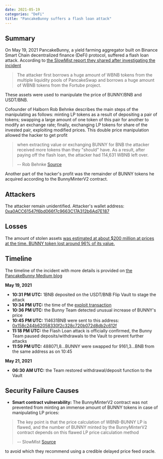 ```yaml
---
date: 2021-05-19
categories: "DeFi"
title: "PancakeBunny suffers a flash loan attack"
---
```


## Summary

On May 19, 2021 PancakeBunny, a yield farming aggregator built on Binance Smart Chain decentralized finance (DeFi) protocol, suffered a flash loan attack. According to [the SlowMist report they shared after investigating the incident](https://slowmist.medium.com/slowmist-pancakebunny-hack-analysis-4a708e284693) 
> The attacker first borrows a huge amount of WBNB tokens from the multiple liquidity pools of PancakeSwap and borrows a huge amount of WBNB tokens from the Fortube project.
>
These assets were used to manipulate the price of BUNNY/BNB and USDT/BNB.

Cofounder of Halborn Rob Behnke describes the main steps of the manipulating as follows: minting LP tokens as a result of depositing a pair of tokens; swapping a large amount of one token of this pair for another to modify an exchange rate; finally, exchanging LP tokens for share of the invested pair, exploiting modified prices. This double price manipulation allowed the hacker to get profit 
> when extracting value or exchanging BUNNY for BNB the attacker received more tokens than they "should" have. As a result, after paying off the flash loan, the attacker had 114,631 WBNB left over.
>
> -- Rob Behnke
[Source](https://www.halborn.com/blog/post/explained-the-pancakebunny-protocol-hack-may-2021)
>
Another part of the hacker's profit was the remainder of BUNNY tokens he acquired according to the BunnyMinterV2 contract.

## Attackers

The attacker remain unidentified. 
Attacker's wallet address:
[0xa0ACC61547f6bd066f7c9663C17A312b6Ad7E187](https://bscscan.com/address/0xa0acc61547f6bd066f7c9663c17a312b6ad7e187)

## Losses

The amount of stolen assets [was estimated at about $200 million at prices at the time. BUNNY token lost around 96% of its value.](https://cointelegraph.com/news/pancakebunny-tanks-96-following-200m-flash-loan-exploit)

## Timeline

The timeline of the incident with more details is provided on [the PancakeBunny Medium blog](https://pancakebunny.medium.com/hello-bunny-fam-a7bf0c7a07ba)

**May 19, 2021**
- **10:31 PM UTC:** 1BNB deposited on the USDT/BNB Flip Vault to stage the attack
- **10:34 PM UTC:** the time of the [exploit transaction](https://bscscan.com/tx/0x897c2de73dd55d7701e1b69ffb3a17b0f4801ced88b0c75fe1551c5fcce6a979)
- **10:36 PM UTC:** the Bunny Team detected unusual increase of BUNNY's price
- **10:45 PM UTC:** 114631BNB were sent to this address: [0x158c244b62058330f2c328c720b072d8db2c612f](https://bscscan.com/address/0x158c244b62058330f2c328c720b072d8db2c612f)
- **11:18 PM UTC:** the Flash Loan attack is officially confirmed, the Bunny Team paused deposits/withdrawals to the Vault to prevent further attacks
- **11:59 PM UTC:** 488071,8...BUNNY were swapped for 9161,3...BNB from the same address as on 10:45

**May 21, 2021**
- **06:30 AM UTC:** the Team restored withdrawal/deposit function to the Vault

## Security Failure Causes

- **Smart contract vulnerability:** The BunnyMinterV2 contract was not prevented from minting an immense amount of BUNNY tokens in case of manipulating LP prices:
> The key point is that the price calculation of WBNB-BUNNY LP is flawed, and the number of BUNNY minted by the BunnyMinterV2 contract depends on this flawed LP price calculation method
> 
> -- SlowMist
[Source](https://slowmist.medium.com/slowmist-pancakebunny-hack-analysis-4a708e284693)
> 
to avoid which they recommend using a credible delayed price feed oracle.
